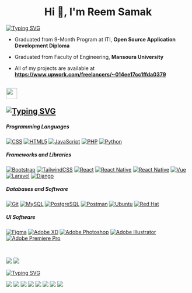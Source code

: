 <h1 align="center">Hi 👋, I'm Reem Samak</h1>

[![Typing SVG](https://readme-typing-svg.herokuapp.com?lines=Frontend+Developer)](https://git.io/typing-svg)

- Graduated from 9-Month Program at ITI, **Open Source Application Development Diploma**

- Graduated from Faculty of Engineering, **Mansoura University**

- All of my projects are available at **https://www.upwork.com/freelancers/~014ee17cc1ffda0379**

<h2><img src = "https://media2.giphy.com/media/QssGEmpkyEOhBCb7e1/giphy.gif?cid=ecf05e47a0n3gi1bfqntqmob8g9aid1oyj2wr3ds3mg700bl&rid=giphy.gif" width ="30"></f2> 

[![Typing SVG](https://readme-typing-svg.herokuapp.com?lines=My+Skills)](https://git.io/typing-svg)

##### Programming Languages

<p>
    <a href="#"><img alt="CSS" src="https://img.shields.io/static/v1?style=for-the-badge&message=CSS3&color=222222&logo=CSS3&logoColor=1572B6&label="></a>
    <a href="#"><img alt="HTML5" src="https://img.shields.io/static/v1?style=for-the-badge&message=HTML5&color=222222&logo=HTML5&logoColor=E34F26&label="></a>
    <a href="#"><img alt="JavaScript" src="https://img.shields.io/static/v1?style=for-the-badge&message=JavaScript&color=222222&logo=JavaScript&logoColor=F7DF1E&label="></a>
    <a href="#"><img alt="PHP" src="https://img.shields.io/static/v1?style=for-the-badge&message=PHP&color=222222&logo=PHP&logoColor=777BB4&label="></a>
    <a href="#"><img alt="Python" src="https://img.shields.io/static/v1?style=for-the-badge&message=Python&color=222222&logo=Python&logoColor=3776AB&label="></a>
</p>

##### Frameworks and Libraries

<p>
    <a href="#"><img alt="Bootstrap" src="https://img.shields.io/badge/Bootstrap-2c292d?style=for-the-badge&message=Bootstrap&color=222222&logo=Bootstrap&logoColor=7952B3&label="></a>
    <a href="#"><img alt="TailwindCSS" src="https://img.shields.io/static/v1?style=for-the-badge&message=Tailwind+CSS&color=222222&logo=Tailwind+CSS&logoColor=06B6D4&label="></a>
    <a href="#"><img alt="React" src="https://img.shields.io/static/v1?style=for-the-badge&message=React&color=222222&logo=React&logoColor=61DAFB&label="></a>
    <a href="#"><img alt="React Native" src="https://img.shields.io/badge/React_Native-2c292d?style=for-the-badge&message=React&color=222222&logo=React&logoColor=61DAFB&label="></a>
      <a href="#"><img alt="React Native" src="https://img.shields.io/badge/React_Native-2c292d?style=for-the-badge&message=React&color=222222&logo=React&logoColor=61DAFB&label="></a>
    <a href="#"><img alt="Vue" src="https://img.shields.io/static/v1?style=for-the-badge&message=Vue.js&color=222222&logo=Vue.js&logoColor=4FC08D&label="></a>
    <a href="#"><img alt="Laravel" src="https://img.shields.io/static/v1?style=for-the-badge&message=Laravel&color=222222&logo=Laravel&logoColor=FF2D20&label="></a>
    <a href="#"><img alt="Django" src="https://img.shields.io/static/v1?style=for-the-badge&message=Django&color=222222&logo=Django&logoColor=092E20&label="></a>
</p>

##### Databases and Software

<p>
    <a href="#"><img alt="Git" src="https://img.shields.io/static/v1?style=for-the-badge&message=Git&color=222222&logo=Git&logoColor=F05032&label="></a>
    <a href="#"><img alt="MySQL" src="https://img.shields.io/static/v1?style=for-the-badge&message=MySQL&color=222222&logo=MySQL&logoColor=4479A1&label="></a>
    <a href="#"><img alt="PostgreSQL" src="https://img.shields.io/static/v1?style=for-the-badge&message=PostgreSQL&color=222222&logo=PostgreSQL&logoColor=4169E1&label="></a>
    <a href="#"><img alt="Postman" src="https://img.shields.io/static/v1?style=for-the-badge&message=Postman&color=222222&logo=Postman&logoColor=FF6C37&label="></a>
    <a href="#"><img alt="Ubuntu" src="https://img.shields.io/static/v1?style=for-the-badge&message=Ubuntu&color=222222&logo=Ubuntu&logoColor=E95420&label="></a>
    <a href="#"><img alt="Red Hat" src="https://img.shields.io/static/v1?style=for-the-badge&message=Red+Hat&color=222222&logo=Red+Hat&logoColor=EE0000&label="></a>
</p>

##### UI Software

<p>
    <a href="#"><img alt="Figma" src="https://img.shields.io/static/v1?style=for-the-badge&message=Figma&color=222222&logo=Figma&logoColor=F24E1E&label="></a>
    <a href="#"><img alt="Adobe XD" src="https://img.shields.io/static/v1?style=for-the-badge&message=Adobe+XD&color=222222&logo=Adobe+XD&logoColor=FF61F6&label="></a>
    <a href="#"><img alt="Adobe Photoshop" src="https://img.shields.io/static/v1?style=for-the-badge&message=Adobe+Photoshop&color=222222&logo=Adobe+Photoshop&logoColor=31A8FF&label="></a>
    <a href="#"><img alt="Adobe Illustrator" src="https://img.shields.io/static/v1?style=for-the-badge&message=Adobe+Illustrator&color=222222&logo=Adobe+Illustrator&logoColor=FF9A00&label="></a>
    <a href="#"><img alt="Adobe Premiere Pro" src="https://img.shields.io/static/v1?style=for-the-badge&message=Adobe+Premiere+Pro&color=222222&logo=Adobe+Premiere+Pro&logoColor=9999FF&label="></a>
</p>
<br>

![](http://github-profile-summary-cards.vercel.app/api/cards/most-commit-language?username=reemadelsamak&theme=github_dark) 
![](https://github-readme-stats.vercel.app/api?username=reemadelsamak&show_icons=true&theme=github_dark)

[![Typing SVG](https://readme-typing-svg.herokuapp.com?lines=Connect+with+me)](https://git.io/typing-svg)

<p>
  <a href="https://www.upwork.com/freelancers/~014ee17cc1ffda0379"><img src="https://img.shields.io/static/v1?style=for-the-badge&message=Upwork&color=222222&logo=Upwork&logoColor=6FDA44&label="/></a>
  <a href="https://www.linkedin.com/in/reemadelsamak/"><img src="https://img.shields.io/static/v1?style=for-the-badge&message=LinkedIn&color=222222&logo=LinkedIn&logoColor=0A66C2&label="/></a>
  <a href="https://www.dribbble.com/reemadelsamak/"><img src="https://img.shields.io/static/v1?style=for-the-badge&message=Dribbble&color=222222&logo=Dribbble&logoColor=ea4c89&label="/></a>
      <a href="https://www.behance.net/reemadelsamak/"><img src="https://img.shields.io/static/v1?style=for-the-badge&message=Behance&color=222222&logo=Behance&logoColor=1769FF&label="/></a>
  <a href="https://www.facebook.com/reemadelsamak/"><img src="https://img.shields.io/static/v1?style=for-the-badge&message=Facebook&color=222222&logo=Facebook&logoColor=1877F2&label="/></a>
  <a href="https://www.twitter.com/reemadelsamak/"><img src="https://img.shields.io/static/v1?style=for-the-badge&message=Twitter&color=222222&logo=Twitter&logoColor=1DA1F2&label="/></a>
  <a href="https://api.whatsapp.com/send?phone=201060229001" target="_blank"><img src="https://img.shields.io/static/v1?style=for-the-badge&message=WhatsApp&color=222222&logo=WhatsApp&logoColor=25D366&label="/></a>
  <a href="mailto:reemadelsamak@gmail.com"><img src="https://img.shields.io/static/v1?style=for-the-badge&message=Gmail&color=222222&logo=Gmail&logoColor=EA4335&label="/></a>
</p>
<br>
